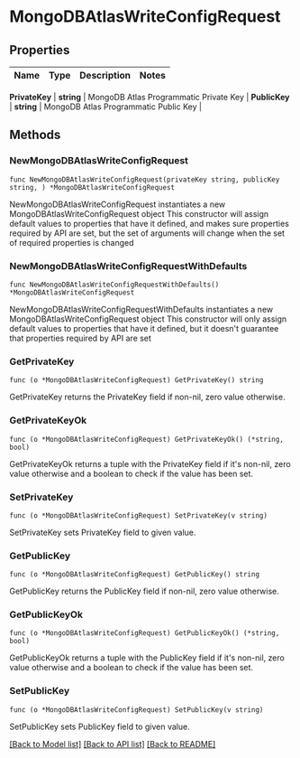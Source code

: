 # MongoDBAtlasWriteConfigRequest


## Properties

Name | Type | Description | Notes
------------ | ------------- | ------------- | -------------


**PrivateKey** | **string** | MongoDB Atlas Programmatic Private Key | 
**PublicKey** | **string** | MongoDB Atlas Programmatic Public Key | 



## Methods


### NewMongoDBAtlasWriteConfigRequest

`func NewMongoDBAtlasWriteConfigRequest(privateKey string, publicKey string, ) *MongoDBAtlasWriteConfigRequest`

NewMongoDBAtlasWriteConfigRequest instantiates a new MongoDBAtlasWriteConfigRequest object
This constructor will assign default values to properties that have it defined,
and makes sure properties required by API are set, but the set of arguments
will change when the set of required properties is changed

### NewMongoDBAtlasWriteConfigRequestWithDefaults

`func NewMongoDBAtlasWriteConfigRequestWithDefaults() *MongoDBAtlasWriteConfigRequest`

NewMongoDBAtlasWriteConfigRequestWithDefaults instantiates a new MongoDBAtlasWriteConfigRequest object
This constructor will only assign default values to properties that have it defined,
but it doesn't guarantee that properties required by API are set


### GetPrivateKey

`func (o *MongoDBAtlasWriteConfigRequest) GetPrivateKey() string`

GetPrivateKey returns the PrivateKey field if non-nil, zero value otherwise.

### GetPrivateKeyOk

`func (o *MongoDBAtlasWriteConfigRequest) GetPrivateKeyOk() (*string, bool)`

GetPrivateKeyOk returns a tuple with the PrivateKey field if it's non-nil, zero value otherwise
and a boolean to check if the value has been set.

### SetPrivateKey

`func (o *MongoDBAtlasWriteConfigRequest) SetPrivateKey(v string)`

SetPrivateKey sets PrivateKey field to given value.





### GetPublicKey

`func (o *MongoDBAtlasWriteConfigRequest) GetPublicKey() string`

GetPublicKey returns the PublicKey field if non-nil, zero value otherwise.

### GetPublicKeyOk

`func (o *MongoDBAtlasWriteConfigRequest) GetPublicKeyOk() (*string, bool)`

GetPublicKeyOk returns a tuple with the PublicKey field if it's non-nil, zero value otherwise
and a boolean to check if the value has been set.

### SetPublicKey

`func (o *MongoDBAtlasWriteConfigRequest) SetPublicKey(v string)`

SetPublicKey sets PublicKey field to given value.










[[Back to Model list]](../README.md#documentation-for-models) [[Back to API list]](../README.md#documentation-for-api-endpoints) [[Back to README]](../README.md)



